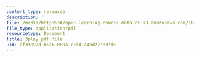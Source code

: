 ```yaml
---
content_type: resource
description: ''
file: /media/https%3A/open-learning-course-data-rc.s3.amazonaws.com/18-03sc-differential-equations-fall-2011/ef33392db5a6060ac3bda4bd22c037d6_eyNm7XGJr4s.pdf
file_type: application/pdf
resourcetype: Document
title: 3play pdf file
uid: ef33392d-b5a6-060a-c3bd-a4bd22c037d6
---
```

